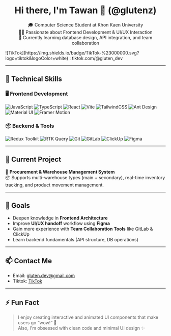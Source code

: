 <h1 align="center">Hi there, I'm Tawan 👋 (@glutenz)</h1>

<p align="center">
  🎓 Computer Science Student at Khon Kaen University<br>
  👨‍💻 Passionate about Frontend Development & UI/UX Interaction<br>
  🧠 Currently learning database design, API integration, and team collaboration<br>
</p>
![TikTok](https://img.shields.io/badge/TikTok-%23000000.svg?logo=tiktok&logoColor=white) : tiktok.com/@gluten_dev

---

## 🚀 Technical Skills

### 🖥️ Frontend Development
![JavaScript](https://img.shields.io/badge/-JavaScript-F7DF1E?style=flat&logo=javascript&logoColor=000)
![TypeScript](https://img.shields.io/badge/-TypeScript-3178C6?style=flat&logo=typescript&logoColor=fff)
![React](https://img.shields.io/badge/-React-61DAFB?style=flat&logo=react&logoColor=000)
![Vite](https://img.shields.io/badge/-Vite-646CFF?style=flat&logo=vite&logoColor=fff)
![TailwindCSS](https://img.shields.io/badge/-TailwindCSS-06B6D4?style=flat&logo=tailwindcss&logoColor=fff)
![Ant Design](https://img.shields.io/badge/-Ant%20Design-0170FE?style=flat&logo=antdesign&logoColor=fff)
![Material UI](https://img.shields.io/badge/-MUI-007FFF?style=flat&logo=mui&logoColor=fff)
![Framer Motion](https://img.shields.io/badge/-Framer%20Motion-EF5B93?style=flat&logo=framer&logoColor=fff)

### 📦 Backend & Tools
![Redux Toolkit](https://img.shields.io/badge/-Redux%20Toolkit-764ABC?style=flat&logo=redux&logoColor=fff)
![RTK Query](https://img.shields.io/badge/-RTK%20Query-593D88?style=flat&logo=redux&logoColor=fff)
![Git](https://img.shields.io/badge/-Git-F05032?style=flat&logo=git&logoColor=fff)
![GitLab](https://img.shields.io/badge/-GitLab-FC6D26?style=flat&logo=gitlab&logoColor=fff)
![ClickUp](https://img.shields.io/badge/-ClickUp-7B68EE?style=flat&logo=clickup&logoColor=fff)
![Figma](https://img.shields.io/badge/-Figma-F24E1E?style=flat&logo=figma&logoColor=fff)

---

## 📘 Current Project

🔧 **Procurement & Warehouse Management System**  
📦 Supports multi-warehouse types (main + secondary), real-time inventory tracking, and product movement management.

---

## 🎯 Goals

- Deepen knowledge in **Frontend Architecture**
- Improve **UI/UX handoff** workflow using **Figma**
- Gain more experience with **Team Collaboration Tools** like GitLab & ClickUp
- Learn backend fundamentals (API structure, DB operations)

---

## 📫 Contact Me

- Email: gluten.dev@gmail.com
- Tiktok: [TikTok](https://www.tiktok.com/@gluten_dev)

---

## ⚡ Fun Fact
> I enjoy creating interactive and animated UI components that make users go “wow!” 🤩  
> Also, I'm obsessed with clean code and minimal UI design ✨

